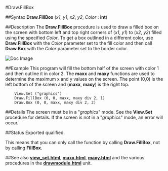 
#Draw.FillBox

##Syntax
**Draw.FillBox** (_x1_, _y1_, _x2_, _y2_, _Color_ : **int**)


##Description
The **Draw.FillBox** procedure is used to draw a filled box on the screen with bottom left and top right corners of (_x1_, _y1_) to (_x2_, _y2_) filled using the specified _Color_. To get a box outlined in a different color, use **Draw.FillBox** with the _Color_ parameter set to the fill color and then call **Draw.Box**  with the _Color_ parameter set to the border color.



![Doc Image](draw_fillbox01.gif)


##Example
This program will fill the bottom half of the screen with color 1 and then outline it in color 2. The **maxx** and **maxy** functions are used to determine the maximum x and y values on the screen. The point (0,0) is the left bottom of the screen and (**maxx**, **maxy**) is the right top.

        View.Set ("graphics")
        Draw.FillBox (0, 0, maxx, maxy div 2, 1)
        Draw.Box (0, 0, maxx, maxy div 2, 2)
##Details
The screen must be in a "_graphics_" mode. See the **View.Set** procedure for details. If the screen is not in a "_graphics_" mode, an error will occur.


##Status
Exported qualified.

This means that you can only call the function by calling **Draw.FillBox**, not by calling **FillBox**.


##See also
**[view_set.html](View.Set)**, **[maxx.html](maxx)**, **[maxy.html](maxy)** and the various procedures in the **[drawmodule.html](Draw)** unit.

